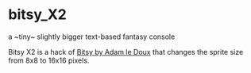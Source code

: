 # bitsy_X2
a ~tiny~ slightly bigger text-based fantasy console

Bitsy X2 is a hack of [Bitsy by Adam le Doux](https://ledoux.itch.io/bitsy) that changes the sprite size from 8x8 to 16x16 pixels. 
